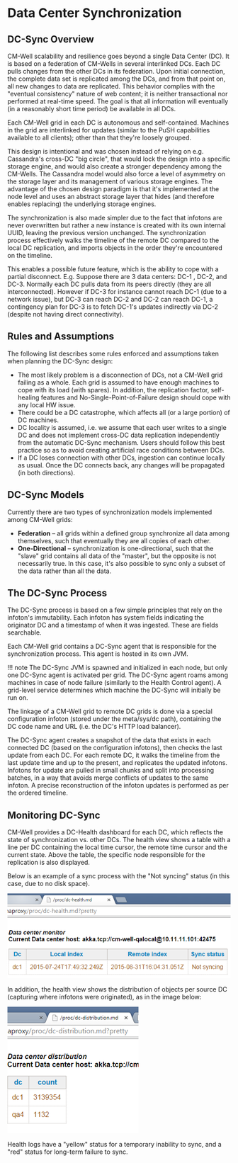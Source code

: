 # Data Center Synchronization

## DC-Sync Overview

CM-Well scalability and resilience goes beyond a single Data Center (DC). It is based on a federation of CM-Wells in several interlinked DCs. Each DC pulls changes from the other DCs in its federation. Upon initial connection, the complete data set is replicated among the DCs, and from that point on, all new changes to data are replicated. This behavior complies with the "eventual consistency" nature of web content; it is neither transactional nor performed at real-time speed. The goal is that all information will eventually (in a reasonably short time period) be available in all DCs.

Each CM-Well grid in each DC is autonomous and self-contained. Machines in the grid are interlinked for updates (similar to the PuSH capabilities available to all clients); other than that they're loosely grouped.

This design is intentional and was chosen instead of relying on e.g. Cassandra's cross-DC "big circle", that would lock the design into a specific storage engine, and would also create a stronger dependency among the CM-Wells. The Cassandra model would also force a level of asymmetry on the storage layer and its management of various storage engines. The advantage of the chosen design paradigm is that it's implemented at the node level and uses an abstract storage layer that hides (and therefore enables replacing) the underlying storage engines.

The synchronization is also made simpler due to the fact that infotons are never overwritten but rather a new instance is created with its own internal UUID, leaving the previous version unchanged. The synchronization process effectively walks the timeline of the remote DC compared to the local DC replication, and imports objects in the order they're encountered on the timeline.

This enables a possible future feature, which is the ability to cope with a partial disconnect. E.g. Suppose there are 3 data centers: DC-1 , DC-2, and DC-3. Normally each DC pulls data from its peers directly (they are all interconnected). However if DC-3 for instance cannot reach DC-1 (due to a network issue), but DC-3 can reach DC-2 and DC-2 can reach DC-1, a contingency plan for DC-3 is to fetch DC-1's updates indirectly via DC-2 (despite not having direct connectivity).

## Rules and Assumptions

The following list describes some rules enforced and assumptions taken when planning the DC-Sync design:

- The most likely problem is a disconnection of DCs, not a CM-Well grid failing as a whole. Each grid is assumed to have enough machines to cope with its load (with spares). In addition, the replication factor, self-healing features and No-Single-Point-of-Failure design should cope with any local HW issue.
- There could be a DC catastrophe, which affects all (or a large portion) of DC machines.
- DC locality is assumed, i.e. we assume that each user writes to a single DC and does not implement cross-DC data replication independently from the automatic DC-Sync mechanism. Users should follow this best practice so as to avoid creating artificial race conditions between DCs.
- If a DC loses connection with other DCs, ingestion can continue locally as usual. Once the DC connects back, any changes will be propagated (in both directions).

## DC-Sync Models

Currently there are two types of synchronization models implemented among CM-Well grids:

- **Federation** – all grids within a defined group synchronize all data among themselves, such that eventually they are all copies of each other.
- **One-Directional** – synchronization is one-directional, such that the "slave" grid contains all data of the "master", but the opposite is not necessarily true. In this case, it's also possible to sync only a subset of the data rather than all the data.

## The DC-Sync Process

The DC-Sync process is based on a few simple principles that rely on the infoton's immutability. Each infoton has system fields indicating the originator DC and a timestamp of when it was ingested. These are fields searchable.

Each CM-Well grid contains a DC-Sync agent that is responsible for the synchronization process. This agent is hosted in its own JVM.

!!! note
	The DC-Sync JVM is spawned and initialized in each node, but only one DC-Sync agent is activated per grid. The DC-Sync agent roams among machines in case of node failure (similarly to the Health Control agent). A grid-level service determines which machine the DC-Sync will initially be run on.

The linkage of a CM-Well grid to remote DC grids is done via a special configuration infoton (stored under the meta/sys/dc path), containing the DC code name and URL (i.e. the DC's HTTP load balancer).

The DC-Sync agent creates a snapshot of the data that exists in each connected DC (based on the configuration infotons), then checks the last update from each DC. For each remote DC, it walks the timeline from the last update time and up to the present, and replicates the updated infotons. Infotons for update are pulled in small chunks and split into processing batches, in a way that avoids merge conflicts of updates to the same infoton. A precise reconstruction of the infoton updates is performed as per the ordered timeline.

## Monitoring DC-Sync

CM-Well provides a DC-Health dashboard for each DC, which reflects the state of synchronization vs. other DCs. The health view shows a table with a line per DC containing the local time cursor, the remote time cursor and the current state. Above the table, the specific node responsible for the replication is also displayed.

Below is an example of a sync process with the "Not syncing" status (in this case, due to no disk space).

![image](../../_Images/dc-health-page.png)

In addition, the health view shows the distribution of objects per source DC (capturing where infotons were originated), as in the image below:

![image](../../_Images/dc-distribution-page.png)

Health logs have a "yellow" status for a temporary inability to sync, and a "red" status for long-term failure to sync.
